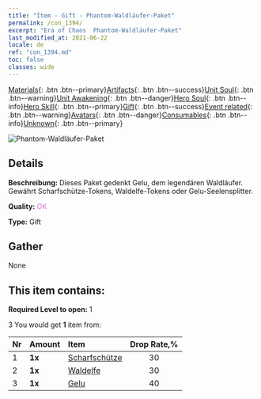```yaml
---
title: "Item - Gift - Phantom-Waldläufer-Paket"
permalink: /con_1394/
excerpt: "Era of Chaos  Phantom-Waldläufer-Paket"
last_modified_at: 2021-06-22
locale: de
ref: "con_1394.md"
toc: false
classes: wide
---
```

 [Materials](/ItemsDE/){: .btn .btn--primary}[Artifacts](/ItemsDE/Artifacts/){: .btn .btn--success}[Unit Soul](/ItemsDE/UnitSoul/){: .btn .btn--warning}[Unit Awakening](/ItemsDE/UnitAwakening/){: .btn .btn--danger}[Hero Soul](/ItemsDE/HeroSoul/){: .btn .btn--info}[Hero Skill](/ItemsDE/HeroSkill/){: .btn .btn--primary}[Gift](/ItemsDE/Gift/){: .btn .btn--success}[Event related](/ItemsDE/Events/){: .btn .btn--warning}[Avatars](/ItemsDE/Avatars/){: .btn .btn--danger}[Consumables](/ItemsDE/Consumables/){: .btn .btn--info}[Unknown](/ItemsDE/Unknown/){: .btn .btn--primary}

 ![Phantom-Waldläufer-Paket](/images/t/i_907008.png)

## Details
 **Beschreibung:** Dieses Paket gedenkt Gelu, dem legendären Waldläufer. Gewährt Scharfschütze-Tokens, Waldelfe-Tokens oder Gelu-Seelensplitter.

 **Quality:** <span style="color: #DA70D6">OK</span>

 **Type:** Gift

## Gather

  None

## This item contains:

 **Required Level to open:** 1

 3 You would get **1** item  from:

  | Nr | Amount |     Item    | Drop Rate,% |
  |:---|:-------|:------------|:---------:|
  | 1 |  **1x** | [Scharfschütze](/ItemsDE/unt_191/) | 30 | 
  | 2 |  **1x** | [Waldelfe](/ItemsDE/unt_201/) | 30 | 
  | 3 |  **1x** | [Gelu](/ItemsDE/her_366/) | 40 | 
